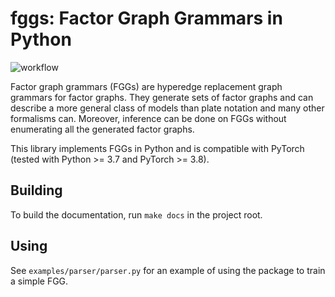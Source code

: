 # fggs: Factor Graph Grammars in Python
![workflow](https://github.com/diprism/fgg-implementation/actions/workflows/ci.yaml/badge.svg)

Factor graph grammars (FGGs) are hyperedge replacement graph grammars for factor graphs. They generate sets of factor graphs and can describe a more general class of models than plate notation and many other formalisms can. Moreover, inference can be done on FGGs without enumerating all the generated factor graphs.

This library implements FGGs in Python and is compatible with PyTorch (tested with Python >= 3.7 and PyTorch >= 3.8).

## Building

To build the documentation, run `make docs` in the project root.

## Using

See `examples/parser/parser.py` for an example of using the package to
train a simple FGG.
